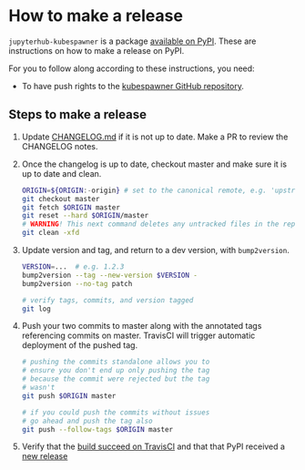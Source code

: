 # How to make a release

`jupyterhub-kubespawner` is a package [available on
PyPI](https://pypi.org/project/jupyterhub-kubespawner/). These are instructions
on how to make a release on PyPI.

For you to follow along according to these instructions, you need:
- To have push rights to the [kubespawner GitHub
  repository](https://github.com/jupyterhub/kubespawner).

## Steps to make a release

1. Update [CHANGELOG.md](CHANGELOG.md) if it is not up to date. Make a PR to
   review the CHANGELOG notes.

1. Once the changelog is up to date, checkout master and make sure it is up to date and clean.

   ```bash
   ORIGIN=${ORIGIN:-origin} # set to the canonical remote, e.g. 'upstream' if 'origin' is not the official repo
   git checkout master
   git fetch $ORIGIN master
   git reset --hard $ORIGIN/master
   # WARNING! This next command deletes any untracked files in the repo
   git clean -xfd
   ```

1. Update version and tag, and return to a dev version, with `bump2version`.

   ```bash
   VERSION=...  # e.g. 1.2.3
   bump2version --tag --new-version $VERSION -
   bump2version --no-tag patch

   # verify tags, commits, and version tagged
   git log
   ```

1. Push your two commits to master along with the annotated tags referencing
   commits on master. TravisCI will trigger automatic deployment of the pushed
   tag.

   ```bash
   # pushing the commits standalone allows you to
   # ensure you don't end up only pushing the tag
   # because the commit were rejected but the tag
   # wasn't
   git push $ORIGIN master

   # if you could push the commits without issues
   # go ahead and push the tag also
   git push --follow-tags $ORIGIN master
   ```

1. Verify that the [build succeed on
   TravisCI](https://travis-ci.org/jupyterhub/kubespawner/builds) and that that
   PyPI received a [new
   release](https://pypi.org/project/jupyterhub-kubespawner/)

